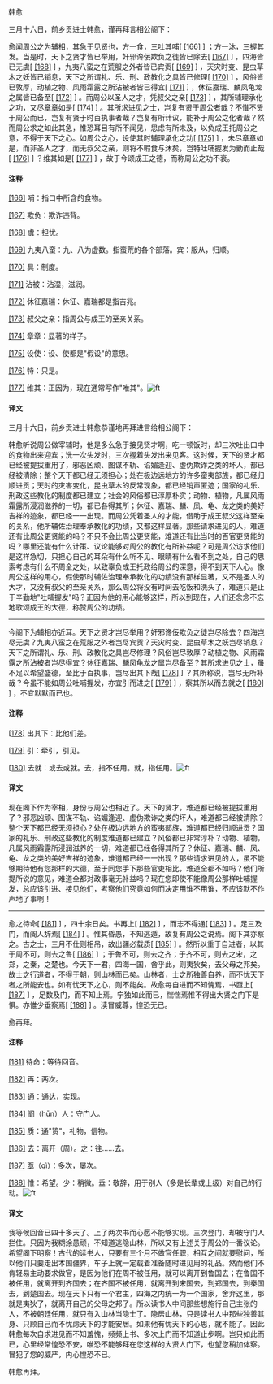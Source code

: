 
韩愈

三月十六日，前乡贡进士韩愈，谨再拜言相公阁下：

愈闻周公之为辅相，其急于见贤也，方一食，三吐其哺[
[\[166\]](#note_166)
]
；方一沐，三握其发。当是时，天下之贤才皆已举用，奸邪谗佞欺负之徒皆已除去[
[\[167\]](#note_167)
] ，四海皆已无虞[
[\[168\]](#note_168)
] ，九夷八蛮之在荒服之外者皆已宾贡[
[\[169\]](#note_169)
]
，天灾时变、昆虫草木之妖皆已销息，天下之所谓礼、乐、刑、政教化之具皆已修理[
[\[170\]](#note_170)
] ，风俗皆已敦厚，动植之物、风雨霜露之所沾被者皆已得宜[
[\[171\]](#note_171)
] ，休征嘉瑞、麟凤龟龙之属皆已备至[
[\[172\]](#note_172)
] 。而周公以圣人之才，凭叔父之亲[
[\[173\]](#note_173)
] ，其所辅理承化之功，又尽章章如是[
[\[174\]](#note_174)
]
。其所求进见之士，岂复有贤于周公者哉？不惟不贤于周公而已，岂复有贤于时百执事者哉？岂复有所计议，能补于周公之化者哉？然而周公求之如此其急，惟恐耳目有所不闻见，思虑有所未及，以负成王托周公之意，不得于天下之心。如周公之心，设使其时辅理承化之功[
[\[175\]](#note_175)
]
，未尽章章如是，而非圣人之才，而无叔父之亲，则将不暇食与沐矣，岂特吐哺握发为勤而止哉[
[\[176\]](#note_176)
] ？维其如是[
[\[177\]](#note_177)
] ，故于今颂成王之德，而称周公之功不衰。

#### 注释 

[\[166\]](#noteBack_166)
哺：指口中所含的食物。

[\[167\]](#noteBack_167)
欺负：欺诈违背。

[\[168\]](#noteBack_168)
虞：担忧。

[\[169\]](#noteBack_169)
九夷八蛮：九、八为虚数。指蛮荒的各个部落。宾：服从，归顺。

[\[170\]](#noteBack_170)
具：制度。

[\[171\]](#noteBack_171)
沾被：沾湿，滋润。

[\[172\]](#noteBack_172)
休征嘉瑞：休征、嘉瑞都是指吉兆。

[\[173\]](#noteBack_173)
叔父之亲：指周公与成王的至亲关系。

[\[174\]](#noteBack_174)
章章：显著的样子。

[\[175\]](#noteBack_175)
设使：设、使都是"假设"的意思。

[\[176\]](#noteBack_176)
特：只是。

[\[177\]](#noteBack_177)
维其：正因为，现在通常写作"唯其"。![ft](@media/Image00002.jpg)

#### 译文 

三月十六日，前乡贡进士韩愈恭谨地再拜进言给相公阁下：

韩愈听说周公做宰辅时，他是多么急于接见贤才啊，吃一顿饭时，却三次吐出口中的食物出来迎宾；洗一次头发时，三次握着头发出来见客。这时候，天下的贤才都已经被提拔重用了，邪恶凶顽、图谋不轨、谄媚逢迎、虚伪欺诈之类的坏人，都已经被清除；整个天下都已经无须担心；处在极边远地方的许多蛮夷部族，都已经归顺进贡；天时的灾害变化，昆虫草木的反常现象，都已经销声匿迹；国家的礼乐、刑政这些教化的制度都已建立；社会的风俗都已淳厚朴实；动物、植物，凡属风雨霜露所浸润滋养的一切，都已各得其所；休征、嘉瑞、麟、凤、龟、龙之类的美好吉祥的迹象，都已经一一出现。而周公凭着圣人的才能，借助于成王叔父这样至亲的关系，他所辅佐治理奉承教化的功绩，又都这样显著。那些请求进见的人，难道还有比周公更贤能的吗？不只不会比周公更贤能，难道还有比当时的百官更贤能的吗？哪里还能有什么计策、议论能够对周公的教化有所补益呢？可是周公访求他们是这样急切，只担心自己的耳朵有什么听不见、眼睛有什么看不到之处，自己的思索考虑有什么不周全之处，以致辜负成王托政给周公的深意，得不到天下人心。像周公这样的用心，假使那时辅佐治理奉承教化的功绩没有那样显著，又不是圣人的大才，又没有叔父的至亲关系，那么周公将没有时间去吃饭和洗头了，难道只是止于辛勤地"吐哺握发"吗？正因为他的用心能够这样，所以到现在，人们还念念不忘地歌颂成王的大德，称赞周公的功绩。

------------------------------------------------------------------------

今阁下为辅相亦近耳。天下之贤才岂尽举用？奸邪谗佞欺负之徒岂尽除去？四海岂尽无虞？九夷八蛮之在荒服之外者岂尽宾贡？天灾时变、昆虫草木之妖岂尽销息？天下之所谓礼、乐、刑、政教化之具岂尽修理？风俗岂尽敦厚？动植之物、风雨霜露之所沾被者岂尽得宜？休征嘉瑞、麟凤龟龙之属岂尽备至？其所求进见之士，虽不足以希望盛德，至比于百执事，岂尽出其下哉[
[\[178\]](#note_178)
]
？其所称说，岂尽无所补哉？今虽不能如周公吐哺握发，亦宜引而进之[
[\[179\]](#note_179)
] ，察其所以而去就之[
[\[180\]](#note_180)
] ，不宜默默而已也。

#### 注释 

[\[178\]](#noteBack_178)
出其下：比他们差。

[\[179\]](#noteBack_179)
引：牵引，引见。

[\[180\]](#noteBack_180)
去就：或去或就。去，指不任用。就，指任用。![ft](@media/Image00002.jpg)

#### 译文 

现在阁下作为宰相，身份与周公也相近了。天下的贤才，难道都已经被提拔重用了？邪恶凶顽、图谋不轨、谄媚逢迎、虚伪欺诈之类的坏人，难道都已经被清除？整个天下都已经无须担心？处在极边远地方的蛮夷部族，难道都已经归顺进贡？国家的礼乐、刑政这些教化的制度难道都已建立？风俗都已非常淳朴？动物、植物，凡属风雨霜露所浸润滋养的一切，难道都已经各得其所了？休征、嘉瑞、麟、凤、龟、龙之类的美好吉祥的迹象，难道都已经一一出现？那些请求进见的人，虽不能够期待他有您那样的大德，至于同您手下那些官吏相比，难道全都不如吗？他们所提所说的意见，难道全都对政事毫无补益吗？现在您即使不能像周公那样吐哺握发，总应该引进、接见他们，考察他们究竟如何而决定用谁不用谁，不应该默不作声地了事啊！

------------------------------------------------------------------------

愈之待命[
[\[181\]](#note_181)
] ，四十余日矣。书再上[
[\[182\]](#note_182)
] ，而志不得通[
[\[183\]](#note_183)
] 。足三及门，而阍人辞焉[
[\[184\]](#note_184)
]
。惟其昏愚，不知逃遁，故复有周公之说焉。阁下其亦察之。古之士，三月不仕则相吊，故出疆必载质[
[\[185\]](#note_185)
] 。然所以重于自进者，以其于周不可，则去之鲁[
[\[186\]](#note_186)
]
；于鲁不可，则去之齐；于齐不可，则去之宋，之郑，之秦，之楚也。今天下一君，四海一国，舍乎此，则夷狄矣，去父母之邦矣。故士之行道者，不得于朝，则山林而已矣。山林者，士之所独善自养，而不忧天下者之所能安也。如有忧天下之心，则不能矣。故愈每自进而不知愧焉，书亟上[
[\[187\]](#note_187)
]
，足数及门，而不知止焉。宁独如此而已，惴惴焉惟不得出大贤之门下是惧。亦惟少垂察焉[
[\[188\]](#note_188)
] 。渎冒威尊，惶恐无已。

愈再拜。

#### 注释 

[\[181\]](#noteBack_181)
待命：等待回音。

[\[182\]](#noteBack_182)
再：两次。

[\[183\]](#noteBack_183)
通：通达，实现。

[\[184\]](#noteBack_184)
阍（hūn）人：守门人。

[\[185\]](#noteBack_185)
质：通"贽"，礼物，信物。

[\[186\]](#noteBack_186)
去：离开（周）。之：往......去。

[\[187\]](#noteBack_187)
亟（qì）：多次，屡次。

[\[188\]](#noteBack_188)
惟：希望。少：稍微。垂：敬辞，用于别人（多是长辈或上级）对自己的行动。![ft](@media/Image00002.jpg)

#### 译文 

我等候回音已四十多天了。上了两次书而心愿不能够实现。三次登门，却被守门人拦住。只因为我糊涂愚顽，不知道逃隐山林，所以又有上述关于周公的一番议论。希望阁下明察！古代的读书人，只要有三个月不做官任职，相互之间就要慰问，所以他们只要走出本国疆界，车子上就一定载着准备随时进见用的礼品。然而他们不肯轻易主动要求做官，是因为他们在周不被任用，就可以离开到鲁国去；在鲁国不被任用，就离开到齐国去；在齐国不被任用，就离开到宋国去，到郑国去，到秦国去，到楚国去。现在天下只有一个君主，四海之内统一为一个国家，舍弃这里，那就是夷狄了，就离开自己的父母之邦了。所以读书人中间那些想施行自己主张的人，不被朝廷任用，就只有入山林当隐士了。隐居山林，只是读书人中那些独善其身、只顾自己而不忧虑天下的才能安居。如果他有忧天下的心思，就不能了。因此韩愈每次自求进见而不知羞愧，频频上书、多次上门而不知道止步啊。岂只如此而已，心里经常惶恐不安，唯恐不能够拜在您这样的大贤人门下，也望您稍加体察。冒犯了您的威严，内心惶恐不已。

韩愈再拜。

